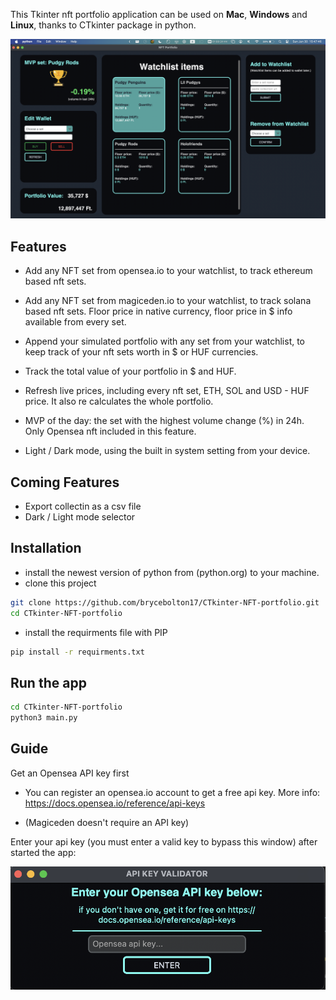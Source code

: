 This Tkinter nft portfolio application can be used on **Mac**, **Windows** and **Linux**, thanks to CTkinter package in python.

![alt text](images/Preview.png)

## Features

- Add any NFT set from opensea.io to your watchlist, to track ethereum based nft sets.

- Add any NFT set from magiceden.io to your watchlist, to track solana based nft sets. Floor price in native currency, floor price in $ info available from every set.

- Append your simulated portfolio with any set from your watchlist, to keep track of your nft sets worth in $ or HUF currencies.

- Track the total value of your portfolio in $ and HUF.

- Refresh live prices, including every nft set, ETH, SOL and USD - HUF price. It also re calculates the whole portfolio.

- MVP of the day: the set with the highest volume change (%) in 24h. Only Opensea nft included in this feature.

- Light / Dark mode, using the built in system setting from your device.


## Coming Features
- Export collectin as a csv file
- Dark / Light mode selector


## Installation
- install the newest version of python from (python.org) to your machine.
- clone this project
```sh
git clone https://github.com/brycebolton17/CTkinter-NFT-portfolio.git
cd CTkinter-NFT-portfolio
```

- install the requirments file with PIP
```sh
pip install -r requirments.txt
```
## Run the app
```sh
cd CTkinter-NFT-portfolio
python3 main.py
```
## Guide
Get an Opensea API key first
- You can register an opensea.io account to get a free api key. More info: https://docs.opensea.io/reference/api-keys

- (Magiceden doesn't require an API key)

Enter your api key (you must enter a valid key to bypass this window) after started the app:

![alt text](images/api_window.png)

